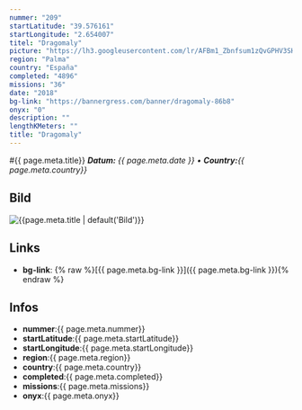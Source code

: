 ```yaml
---
nummer: "209"
startLatitude: "39.576161"
startLongitude: "2.654007"
titel: "Dragomaly"
picture: "https://lh3.googleusercontent.com/lr/AFBm1_Zbnfsum1zQvGPHV3SHd59lGwTkHN_rj8K2B7KxMY_3xWrRxBgkVNywvYyPLSEB8I6GDkRHdR12Zb4eQdkxJAzSUyfxX6sSMvYhS8OLpfu02o9KayNbjGImCAd9xkf5BLctg1nKbsw-9bKRoAKnZAtlrSEdBYwL5oxRlEODJVbjLZjbMXlrdG7LXOpcbraOir9U3DWphQ8AYeaU4B918kV4TinM0yrgx8ijDMcqaLQBZOWotA3PtlVCDbzN2zck0K45Zx2wMvWnibal8Of8dJ3dcf6lirQfINwYwrgXbPpG_G0kmUaL-p4sa6MyCz6hzGGwN6BV86paM-q6Flw6BrYz-PgYVaISV59GE3rxHGorOxYVfqnAyOkxtAH--A547ZP29qEv0LgFSKfV4HJT2P6cPz5CYg0Fbg4RlIqgeFRz2Qpcq9k0pwecnqU51CRAXKsmE5eWnk4G41HmRdjfl2mibWuJZtk8gfWMq6wHExV7j_y31A7vmj6HNRJlozkTAbMxo9HbTdPfF1H-wmXoEwlJVP2YMy-GLl2VVJKulDOrIQXsV2iF7YSZIJbhnFFGLsw0vCgdY-HaEtZYYq-X2thQWtOmstX7PSxNKoZQe39zBjGJDRaoHqCRhg2HsiqCcqzA5HK37zv06KbDOQ6_nrchNzbctVRzMLlmvZp6m44t2qyjSAP9NA9-lJzLK7klXu2hmNkpjr3d-T5XdlAd3Euy8DwpAGZLmAnfKXrWMpLe3T46blIuU8YJ7B3cXBFHhj3AfTk-8DF85HivabgeiFoYhffSQCWpp08Z8qWjmeSoLWsuNR4xlHrR8e2XBdmfqp6HuyInQ-b71atYOwBZxE6ouzt6fxXyIPlz"
region: "Palma"
country: "España"
completed: "4896"
missions: "36"
date: "2018"
bg-link: "https://bannergress.com/banner/dragomaly-86b8"
onyx: "0"
description: ""
lengthKMeters: ""
title: "Dragomaly"
---
```


#{{ page.meta.title}}
_**Datum:** {{ page.meta.date }} • **Country:**{{ page.meta.country}}_

## Bild
![{{page.meta.title | default('Bild')}}]({{page.meta.picture}})

## Links
- **bg-link**: {% raw %}[{{ page.meta.bg-link }}]({{ page.meta.bg-link }}){% endraw %}

## Infos
- **nummer**:{{ page.meta.nummer}}
- **startLatitude**:{{ page.meta.startLatitude}}
- **startLongitude**:{{ page.meta.startLongitude}}
- **region**:{{ page.meta.region}}
- **country**:{{ page.meta.country}}
- **completed**:{{ page.meta.completed}}
- **missions**:{{ page.meta.missions}}
- **onyx**:{{ page.meta.onyx}}

